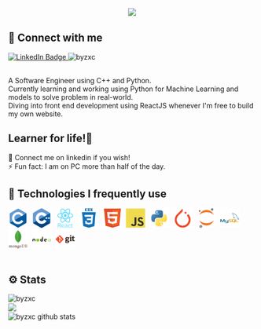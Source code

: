 <div id="header" align="center">
  <img src="https://media.giphy.com/media/M9gbBd9nbDrOTu1Mqx/giphy.gif" width="200"/>
</div>

## 🤝 Connect with me

<div id="badges">
  <a href="https://www.linkedin.com/in/darrenlinby/">
    <img src="https://img.shields.io/badge/LinkedIn-blue?style=for-the-badge&logo=linkedin&logoColor=white" alt="LinkedIn Badge"/>
  </a>
  <img src="https://komarev.com/ghpvc/?username=byzxc&style=flat-square&color=blue" alt="byzxc"/>
</div>
</br>

A Software Engineer using C++ and Python. </br> 
Currently learning and working using Python for Machine Learning and models to solve problem in real-world. </br>
Diving into front end development using ReactJS whenever I'm free to build my own website.
## Learner for life!🙌

👯 Connect me on linkedin if you wish! </br>
⚡ Fun fact: I am on PC more than half of the day.

## 🚀 Technologies I frequently use

<div>
  <img src="https://github.com/devicons/devicon/blob/master/icons/c/c-original.svg" title="c" alt="c" width="40" height="40"/>&nbsp;
  <img src="https://github.com/devicons/devicon/blob/master/icons/cplusplus/cplusplus-original.svg" title="cpp" alt="cpp" width="40" height="40"/>&nbsp;
  <img src="https://github.com/devicons/devicon/blob/master/icons/react/react-original-wordmark.svg" title="React" alt="React" width="40" height="40"/>&nbsp;
  <img src="https://github.com/devicons/devicon/blob/master/icons/css3/css3-plain-wordmark.svg"  title="CSS3" alt="CSS" width="40" height="40"/>&nbsp;
  <img src="https://github.com/devicons/devicon/blob/master/icons/html5/html5-original.svg" title="HTML5" alt="HTML" width="40" height="40"/>&nbsp;
  <img src="https://github.com/devicons/devicon/blob/master/icons/javascript/javascript-original.svg" title="JavaScript" alt="JavaScript" width="40" height="40"/>&nbsp;
  <img src="https://github.com/devicons/devicon/blob/master/icons/python/python-original.svg" title="python" alt="python" width="40" height="40"/>&nbsp;
  <img src="https://github.com/devicons/devicon/blob/master/icons/pytorch/pytorch-original.svg" title="pytorch" alt="pytorch" width="40" height="40"/>&nbsp;
  <img src="https://github.com/devicons/devicon/blob/master/icons/jupyter/jupyter-original.svg" title="jupyter" alt="jupyter" width="40" height="40"/>&nbsp;
  <img src="https://github.com/devicons/devicon/blob/master/icons/mysql/mysql-original-wordmark.svg" title="MySQL"  alt="MySQL" width="40" height="40"/>&nbsp;
  <img src="https://github.com/devicons/devicon/blob/master/icons/mongodb/mongodb-original-wordmark.svg" title="mongodb"  alt="mongodb" width="40" height="40"/>&nbsp;
  <img src="https://github.com/devicons/devicon/blob/master/icons/nodejs/nodejs-original-wordmark.svg" title="NodeJS" alt="NodeJS" width="40" height="40"/>&nbsp;
  <img src="https://github.com/devicons/devicon/blob/master/icons/git/git-original-wordmark.svg" title="Git" **alt="Git" width="40" height="40"/>
</div>

<br />

## ⚙️ Stats
<p>
  <img src="https://github-readme-streak-stats.herokuapp.com?user=byzxc&theme=leafy&date_format=j%20M%5B%20Y%5D" alt="byzxc" />
  </br>
  <img align="center" src="https://github-readme-stats.vercel.app/api/top-langs/?username=byzxc&layout=compact&theme=vision-friendly-dark&hide_border=false" />
  </br>
  <img align="center" src="https://github-readme-stats.vercel.app/api?username=byzxc&show_icons=true&include_all_commits=true&theme=vision-friendly-dark&hide_border=false" alt="byzxc github stats" />
</p>
<br />
